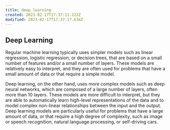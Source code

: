 ```yaml
---
title: deep_learning
created: 2023-02-17T17:37:11.122Z
modified: 2023-02-17T17:37:17.634Z
---
```


## Deep Learning

Regular machine learning typically uses simpler models such as linear regression, logistic regression, or decision trees, that are based on a small number of features and/or a small number of layers. These models are relatively easy to interpret, and they are often used for problems that have a small amount of data or that require a simple model.

Deep learning, on the other hand, uses more complex models such as deep neural networks, which are composed of a large number of layers, often more than 10 layers. These models are more difficult to interpret, but they are able to automatically learn high-level representations of the data and to model complex non-linear relationships between the input and the output. Deep learning models are particularly useful for problems that have a large amount of data, or that require a high degree of complexity, such as image or speech recognition, natural language processing, or self-driving cars.
